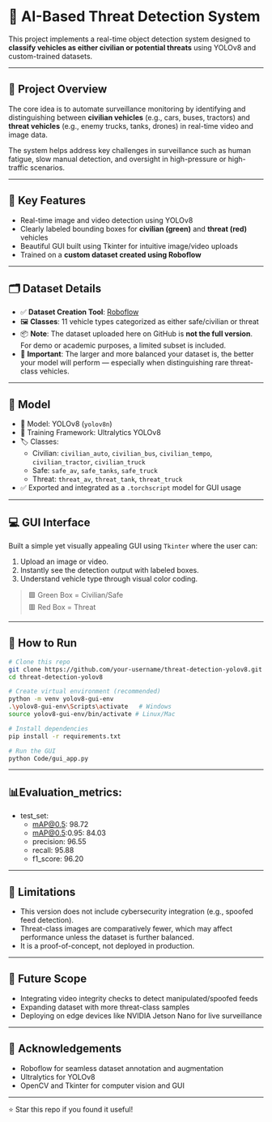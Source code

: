 # 🚨 AI-Based Threat Detection System

This project implements a real-time object detection system designed to **classify vehicles as either civilian or potential threats** using YOLOv8 and custom-trained datasets. 

---

## 🧠 Project Overview

The core idea is to automate surveillance monitoring by identifying and distinguishing between **civilian vehicles** (e.g., cars, buses, tractors) and **threat vehicles** (e.g., enemy trucks, tanks, drones) in real-time video and image data.

The system helps address key challenges in surveillance such as human fatigue, slow manual detection, and oversight in high-pressure or high-traffic scenarios.

---

## 🎯 Key Features

- Real-time image and video detection using YOLOv8
- Clearly labeled bounding boxes for **civilian (green)** and **threat (red)** vehicles
- Beautiful GUI built using Tkinter for intuitive image/video uploads
- Trained on a **custom dataset created using Roboflow**

---

## 🗂 Dataset Details

- ✅ **Dataset Creation Tool**: [Roboflow](https://roboflow.com/)
- 🖼 **Classes**: 11 vehicle types categorized as either safe/civilian or threat
- 📦 **Note**: The dataset uploaded here on GitHub is **not the full version**. For demo or academic purposes, a limited subset is included.
- 📢 **Important**: The larger and more balanced your dataset is, the better your model will perform — especially when distinguishing rare threat-class vehicles.

---

## 🧪 Model

- 📌 Model: YOLOv8 (`yolov8n`)
- 🧾 Training Framework: Ultralytics YOLOv8
- 🏷 Classes:
  - Civilian: `civilian_auto`, `civilian_bus`, `civilian_tempo`, `civilian_tractor`, `civilian_truck`
  - Safe: `safe_av`, `safe_tanks`, `safe_truck`
  - Threat: `threat_av`, `threat_tank`, `threat_truck`
- ✅ Exported and integrated as a `.torchscript` model for GUI usage

---

## 💻 GUI Interface

Built a simple yet visually appealing GUI using `Tkinter` where the user can:

1. Upload an image or video.
2. Instantly see the detection output with labeled boxes.
3. Understand vehicle type through visual color coding.

> 🟩 Green Box = Civilian/Safe  
> 🟥 Red Box = Threat

---

## 🏁 How to Run

```bash
# Clone this repo
git clone https://github.com/your-username/threat-detection-yolov8.git
cd threat-detection-yolov8

# Create virtual environment (recommended)
python -m venv yolov8-gui-env
.\yolov8-gui-env\Scripts\activate   # Windows
source yolov8-gui-env/bin/activate # Linux/Mac

# Install dependencies
pip install -r requirements.txt

# Run the GUI
python Code/gui_app.py
```
---
## 📊Evaluation_metrics:

- test_set:
  - mAP@0.5: 98.72
  - mAP@0.5:0.95: 84.03
  - precision: 96.55
  - recall: 95.88
  - f1_score: 96.20

---

## 🚧 Limitations

- This version does not include cybersecurity integration (e.g., spoofed feed detection).
- Threat-class images are comparatively fewer, which may affect performance unless the dataset is further balanced.
- It is a proof-of-concept, not deployed in production.

---

## 📌 Future Scope

- Integrating video integrity checks to detect manipulated/spoofed feeds
- Expanding dataset with more threat-class samples
- Deploying on edge devices like NVIDIA Jetson Nano for live surveillance

---

## 🙌 Acknowledgements

- Roboflow for seamless dataset annotation and augmentation
- Ultralytics for YOLOv8
- OpenCV and Tkinter for computer vision and GUI

---
⭐ Star this repo if you found it useful!
